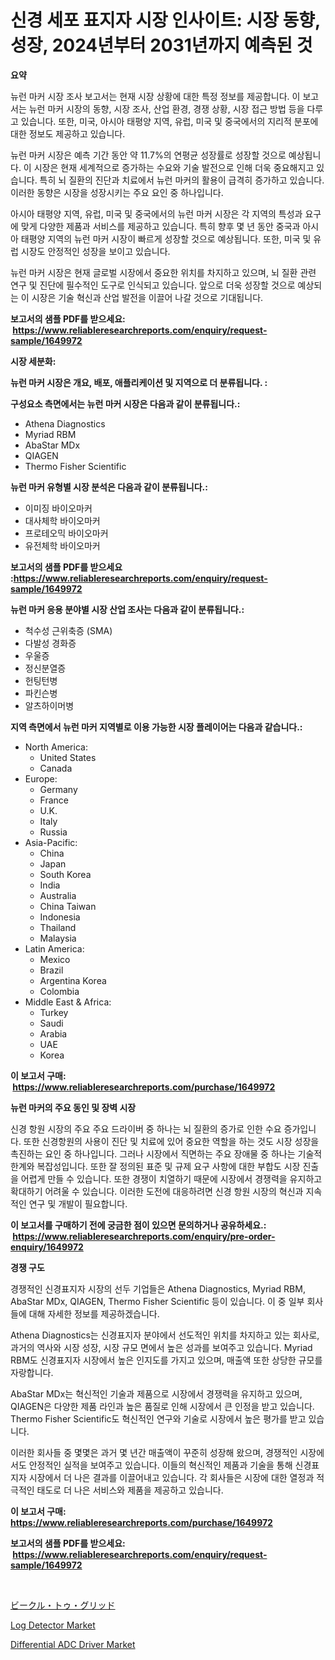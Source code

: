 <p><h1>신경 세포 표지자 시장 인사이트: 시장 동향, 성장, 2024년부터 2031년까지 예측된 것</h1></p><p><strong>요약</strong></p>
<p><p>뉴런 마커 시장 조사 보고서는 현재 시장 상황에 대한 특정 정보를 제공합니다. 이 보고서는 뉴런 마커 시장의 동향, 시장 조사, 산업 환경, 경쟁 상황, 시장 접근 방법 등을 다루고 있습니다. 또한, 미국, 아시아 태평양 지역, 유럽, 미국 및 중국에서의 지리적 분포에 대한 정보도 제공하고 있습니다.</p><p>뉴런 마커 시장은 예측 기간 동안 약 11.7%의 연평균 성장률로 성장할 것으로 예상됩니다. 이 시장은 현재 세계적으로 증가하는 수요와 기술 발전으로 인해 더욱 중요해지고 있습니다. 특히 뇌 질환의 진단과 치료에서 뉴런 마커의 활용이 급격히 증가하고 있습니다. 이러한 동향은 시장을 성장시키는 주요 요인 중 하나입니다.</p><p>아시아 태평양 지역, 유럽, 미국 및 중국에서의 뉴런 마커 시장은 각 지역의 특성과 요구에 맞게 다양한 제품과 서비스를 제공하고 있습니다. 특히 향후 몇 년 동안 중국과 아시아 태평양 지역의 뉴런 마커 시장이 빠르게 성장할 것으로 예상됩니다. 또한, 미국 및 유럽 시장도 안정적인 성장을 보이고 있습니다.</p><p>뉴런 마커 시장은 현재 글로벌 시장에서 중요한 위치를 차지하고 있으며, 뇌 질환 관련 연구 및 진단에 필수적인 도구로 인식되고 있습니다. 앞으로 더욱 성장할 것으로 예상되는 이 시장은 기술 혁신과 산업 발전을 이끌어 나갈 것으로 기대됩니다.</p></p>
<p><strong>보고서의 샘플 PDF를 받으세요: &nbsp;<a href="https://www.reliableresearchreports.com/enquiry/request-sample/1649972">https://www.reliableresearchreports.com/enquiry/request-sample/1649972</a></strong></p>
<p><strong>시장 세분화:</strong></p>
<p><strong> 뉴런 마커 시장은 개요, 배포, 애플리케이션 및 지역으로 더 분류됩니다. :</strong></p>
<p><strong>구성요소 측면에서는 뉴런 마커 시장은 다음과 같이 분류됩니다.:</strong></p>
<p><ul><li>Athena Diagnostics</li><li>Myriad RBM</li><li>AbaStar MDx</li><li>QIAGEN</li><li>Thermo Fisher Scientific</li></ul></p>
<p><strong> 뉴런 마커 유형별 시장 분석은 다음과 같이 분류됩니다.:</strong></p>
<p><ul><li>이미징 바이오마커</li><li>대사체학 바이오마커</li><li>프로테오믹 바이오마커</li><li>유전체학 바이오마커</li></ul></p>
<p><strong>보고서의 샘플 PDF를 받으세요 :<a href="https://www.reliableresearchreports.com/enquiry/request-sample/1649972">https://www.reliableresearchreports.com/enquiry/request-sample/1649972</a></strong></p>
<p><strong> 뉴런 마커 응용 분야별 시장 산업 조사는 다음과 같이 분류됩니다.:</strong></p>
<p><ul><li>척수성 근위축증 (SMA)</li><li>다발성 경화증</li><li>우울증</li><li>정신분열증</li><li>헌팅턴병</li><li>파킨슨병</li><li>알츠하이머병</li></ul></p>
<p><strong>지역 측면에서 뉴런 마커 지역별로 이용 가능한 시장 플레이어는 다음과 같습니다.:</strong></p>
<p><ul>
    <li>
        North America:
        <ul>
            <li>United States</li>
            <li>Canada</li>
        </ul>
    </li>
    <li>
        Europe:
        <ul>
            <li>Germany</li>
            <li>France</li>
            <li>U.K.</li>
            <li>Italy</li>
            <li>Russia</li>
        </ul>
    </li>
    <li>
        Asia-Pacific:
        <ul>
            <li>China</li>
            <li>Japan</li>
            <li>South Korea</li>
            <li>India</li>
            <li>Australia</li>
            <li>China Taiwan</li>
            <li>Indonesia</li>
            <li>Thailand</li>
            <li>Malaysia</li>
        </ul>
    </li>
    <li>
        Latin America:
        <ul>
            <li>Mexico</li>
            <li>Brazil</li>
            <li>Argentina Korea</li>
            <li>Colombia</li>
        </ul>
    </li>
    <li>
        Middle East & Africa:
        <ul>
            <li>Turkey</li>
            <li>Saudi</li>
            <li>Arabia</li>
            <li>UAE</li>
            <li>Korea</li>
        </ul>
    </li>
    </ul></p>
<p><strong>이 보고서 구매: &nbsp;<a href="https://www.reliableresearchreports.com/purchase/1649972">https://www.reliableresearchreports.com/purchase/1649972</a></strong></p>
<p><strong>뉴런 마커의 주요 동인 및 장벽 시장</strong></p>
<p><p>신경 항원 시장의 주요 주요 드라이버 중 하나는 뇌 질환의 증가로 인한 수요 증가입니다. 또한 신경항원의 사용이 진단 및 치료에 있어 중요한 역할을 하는 것도 시장 성장을 촉진하는 요인 중 하나입니다. 그러나 시장에서 직면하는 주요 장애물 중 하나는 기술적 한계와 복잡성입니다. 또한 잘 정의된 표준 및 규제 요구 사항에 대한 부합도 시장 진출을 어렵게 만들 수 있습니다. 또한 경쟁이 치열하기 때문에 시장에서 경쟁력을 유지하고 확대하기 어려울 수 있습니다. 이러한 도전에 대응하려면 신경 항원 시장의 혁신과 지속적인 연구 및 개발이 필요합니다.</p></p>
<p><strong>이 보고서를 구매하기 전에 궁금한 점이 있으면 문의하거나 공유하세요.: &nbsp;<a href="https://www.reliableresearchreports.com/enquiry/pre-order-enquiry/1649972">https://www.reliableresearchreports.com/enquiry/pre-order-enquiry/1649972</a></strong></p>
<p><strong>경쟁 구도</strong></p>
<p><p>경쟁적인 신경표지자 시장의 선두 기업들은 Athena Diagnostics, Myriad RBM, AbaStar MDx, QIAGEN, Thermo Fisher Scientific 등이 있습니다. 이 중 일부 회사들에 대해 자세한 정보를 제공하겠습니다.</p><p>Athena Diagnostics는 신경표지자 분야에서 선도적인 위치를 차지하고 있는 회사로, 과거의 역사와 시장 성장, 시장 규모 면에서 높은 성과를 보여주고 있습니다. Myriad RBM도 신경표지자 시장에서 높은 인지도를 가지고 있으며, 매출액 또한 상당한 규모를 자랑합니다.</p><p>AbaStar MDx는 혁신적인 기술과 제품으로 시장에서 경쟁력을 유지하고 있으며, QIAGEN은 다양한 제품 라인과 높은 품질로 인해 시장에서 큰 인정을 받고 있습니다. Thermo Fisher Scientific도 혁신적인 연구와 기술로 시장에서 높은 평가를 받고 있습니다.</p><p>이러한 회사들 중 몇몇은 과거 몇 년간 매출액이 꾸준히 성장해 왔으며, 경쟁적인 시장에서도 안정적인 실적을 보여주고 있습니다. 이들의 혁신적인 제품과 기술을 통해 신경표지자 시장에서 더 나은 결과를 이끌어내고 있습니다. 각 회사들은 시장에 대한 열정과 적극적인 태도로 더 나은 서비스와 제품을 제공하고 있습니다.</p></p>
<p><strong>이 보고서 구매: &nbsp; <a href="https://www.reliableresearchreports.com/purchase/1649972">https://www.reliableresearchreports.com/purchase/1649972</a></strong></p>
<p><strong>보고서의 샘플 PDF를 받으세요: &nbsp;<a href="https://www.reliableresearchreports.com/enquiry/request-sample/1649972">https://www.reliableresearchreports.com/enquiry/request-sample/1649972</a></strong><strong></strong></p>
<p>&nbsp;</p>
<p><p><a href="https://github.com/Sophiaard2003/Market-Research-Report-List-1/blob/main/828949110747.md">ビークル・トゥ・グリッド</a></p><p><a href="https://github.com/okotobwrhuteie/Market-Research-Report-List-1/blob/main/log-detector-market.md">Log Detector Market</a></p><p><a href="https://github.com/myacatherineblakecaczo9vcsw/Market-Research-Report-List-2/blob/main/differential-adc-driver-market.md">Differential ADC Driver Market</a></p></p>
